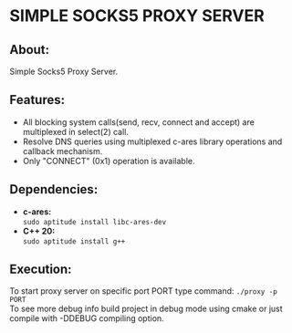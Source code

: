 # SIMPLE SOCKS5 PROXY SERVER
## About:
Simple Socks5 Proxy Server.

## Features:
<ul>
<li>All blocking system calls(send, recv, connect and accept) are multiplexed in select(2) call.</li>
<li>Resolve DNS queries using multiplexed c-ares library operations and callback mechanism.</li>
<li>Only "CONNECT" (0x1) operation is available.</li>
</ul>

## Dependencies:
<ul>
<li><strong>c-ares:</strong><br>
<code>sudo aptitude install libc-ares-dev</code>
</li>

<li><strong>C++ 20:</strong><br>
<code>sudo aptitude install g++</code>
</li>
</ul>

## Execution:
To start proxy server on specific port PORT type command:
<code>./proxy -p PORT</code><br>
To see more debug info build project in debug mode using cmake or just compile with -DDEBUG compiling option.
